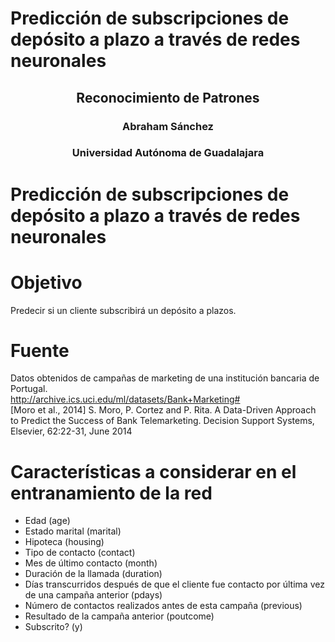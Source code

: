 # Predicción de subscripciones de depósito a plazo a través de redes neuronales

<center>
  <h2>Reconocimiento de Patrones</h2>
  <h3>Abraham Sánchez</h3>
  <h3>Universidad Autónoma de Guadalajara</h3>
</center>

# Predicción de subscripciones de depósito a plazo a través de redes neuronales

# Objetivo
Predecir si un cliente subscribirá un depósito a plazos.

# Fuente
Datos obtenidos de campañas de marketing de una institución bancaria de Portugal.<br>
http://archive.ics.uci.edu/ml/datasets/Bank+Marketing# <br>
[Moro et al., 2014] S. Moro, P. Cortez and P. Rita. A Data-Driven Approach to Predict the Success of Bank Telemarketing. Decision Support Systems, Elsevier, 62:22-31, June 2014

# Características a considerar en el entranamiento de la red
- Edad (age)
- Estado marital (marital)
- Hipoteca (housing)
- Tipo de contacto (contact)
- Mes de último contacto (month)
- Duración de la llamada (duration)
- Días transcurridos después de que el cliente fue contacto por última vez de una campaña anterior (pdays)
- Número de contactos realizados antes de esta campaña (previous)
- Resultado de la campaña anterior (poutcome)
- Subscrito? (y)
